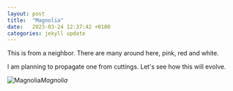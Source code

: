 ```yaml
---
layout: post
title:  "Magnolia"
date:   2023-03-24 12:37:42 +0100
categories: jekyll update
---
```


This is from a neighbor. There are many around here, pink, red and white. 

I am planning to propagate one from cuttings. Let's see how this will evolve.


![Magnolia](https://lh3.googleusercontent.com/g_b40P7UH2vkqYeGRkhfd2c5Dx_kDEozbvXADkcKfZmhkNTfL4TjcDPLjxFbHD9hs2PQOWb1s_hwJ5SCZAphJ95SNqThDkoYbVszXaG_BkURg3-JFAK6VTLbwGYEn4x9HTiKVEz_og=w2400)*Magnolia*&nbsp;



[jekyll-docs]: https://jekyllrb.com/docs/home
[jekyll-gh]:   https://github.com/jekyll/jekyll
[jekyll-talk]: https://talk.jekyllrb.com/


